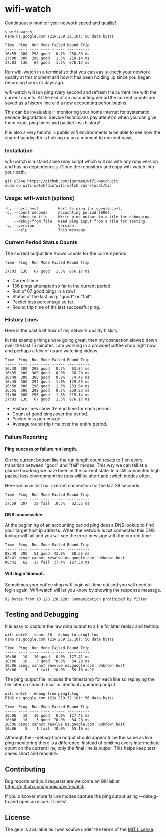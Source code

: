 # wifi-watch

Continuously monitor your network speed and quality!

```
$ wifi-watch
PING ns.google.com (216.239.32.10): 56 data bytes

Time  Ping  Run Mode Failed Round Trip
----- ---- ---- ---- ------ ----------
16:55  300  298 good   0.7%  250.83 ms
17:00  300  296 good   1.3%  219.14 ms
17:03  136   67 good   1.5%  676.17 ms
```

Run wifi-watch in a terminal so that you can easily check
your network quality at this moment and how it has been
holding up since you began recording hours or days ago.

wifi-watch will run ping every second and refresh the
current line with the current counts. At the end of
an accounting period the current counts are saved
as a history line and a new accounting period begins.

This can be invaluable in monitoring your home internet
for systematic service degradation. Service technicians
pay attention when you can give them exact ping times
and packet loss history!

It is also a very helpful in public wifi environments
to be able to see how the shared bandwidth is holding up
on a moment to moment basis.

### Installation

wifi-watch is a stand alone ruby script which will run with
any ruby version and has no dependencies. Clone the repository
and copy wifi-watch into your path.

```
git clone https://github.com/jgorman/wifi-watch.git
sudo cp wifi-watch/bin/wifi-watch /usr/local/bin
```

### Usage: wifi-watch [options]

```
-h, --host host         Host to ping [ns.google.com].
-c, --count seconds     Accounting period [600].
    --debug-to file     Write ping output to a file for debugging.
    --debug-from file   Read ping input from a file for testing.
-v, --version           Version.
    --help              This message.
```

### Current Period Status Counts

The current output line shows counts for the current period.

```
Time  Ping  Run Mode Failed Round Trip
----- ---- ---- ---- ------ ----------
17:03  136   67 good   1.5%  676.17 ms
```

- Current time.
- 136 pings attempted so far in the current period.
- Run of 67 good pings in a row!
- Status of the last ping: "good" or "fail".
- Packet loss percentage so far.
- Round trip time of the last successful ping.

### History Lines

Here is the past half hour of my network quality history.

In this example things were going great, then my
connection slowed down over the last 15 minutes.
I am working in a crowded coffee shop right now
and perhaps a few of us are watching videos.

```
Time  Ping  Run Mode Failed Round Trip
----- ---- ---- ---- ------ ----------
16:30  300  298 good   0.7%   63.84 ms
16:35  300  300 good   0.0%   76.28 ms
16:40  300  300 good   0.0%   74.45 ms
16:45  300  297 good   1.0%  129.55 ms
16:50  300  296 good   1.3%  233.94 ms
16:55  300  298 good   0.7%  250.83 ms
17:00  300  296 good   1.3%  219.14 ms
17:03  136   67 good   1.5%  676.17 ms
```

- History lines show the end time for each period.
- Count of good pings over the period.
- Packet loss percentage.
- Average round trip time over the entire period.

### Failure Reporting

#### Ping success or failure run length.

On the current bottom line the run length count resets to 1
on every transition between "good" and "fail" modes. This way
we can tell at a glance how long we have been in the current
state. In a still connected high packet loss environment
the runs will be short and switch modes often.

Here we have lost our internet connection for the last 39 seconds.

```
Time  Ping  Run Mode Failed Round Trip
----- ---- ---- ---- ------ ----------
17:59  207   39 fail  19.3%   62.55 ms
```

#### DNS inaccessible.

At the beginning of an accounting period ping does a DNS lookup
to find your target host ip address. When the network is not connected
this DNS lookup will fail and you will see the error message
with the current time.

```
Time  Ping  Run Mode Failed Round Trip
----- ---- ---- ---- ------ ----------
08:40  300   51 good  83.0%   68.65 ms
08:41 ping: cannot resolve ns.google.com: Unknown host
08:42   62   17 fail  27.4%  187.30 ms
```

#### Wifi login timeout.

Sometimes your coffee shop wifi login will time out and you will
need to login again. Wifi-watch will let you know by showing the
response message.

```
92 bytes from 10.128.128.128: Communication prohibited by filter
```

## Testing and Debugging

It is easy to capture the raw ping output to a file for later
replay and testing.

```
wifi-watch --count 10 --debug-to ping1.log
PING ns.google.com (216.239.32.10): 56 data bytes

Time  Ping  Run Mode Failed Round Trip
----- ---- ---- ---- ------ ----------
10:06   10   10 good   0.0%  127.41 ms
10:06   10    3 good  70.0%   34.28 ms
10:06 ping: cannot resolve ns.google.com: Unknown host
10:06    5    1 fail  20.0%   55.16 ms^C
```

The ping output file includes the timestamp for each line
so replaying the file later on should result in
identical appearing output.

```
wifi-watch --debug-from ping1.log
PING ns.google.com (216.239.32.10): 56 data bytes

Time  Ping  Run Mode Failed Round Trip
----- ---- ---- ---- ------ ----------
10:06   10   10 good   0.0%  127.41 ms
10:06   10    3 good  70.0%   34.28 ms
10:06 ping: cannot resolve ns.google.com: Unknown host
10:06    5    1 fail  20.0%   55.16 ms
```

Although the --debug-from output should appear to be the same
as live ping monitoring there is a difference. Instead of emitting
every intermediate count on the current line, only the final
line is output. This helps keep test cases short and readable.

## Contributing

Bug reports and pull requests are welcome on GitHub at
https://github.com/jgorman/wifi-watch.

If you discover more failure modes capture the ping output
using --debug-to and open an issue. Thanks!

## License

The gem is available as open source under the terms of the [MIT License](https://opensource.org/licenses/MIT).
